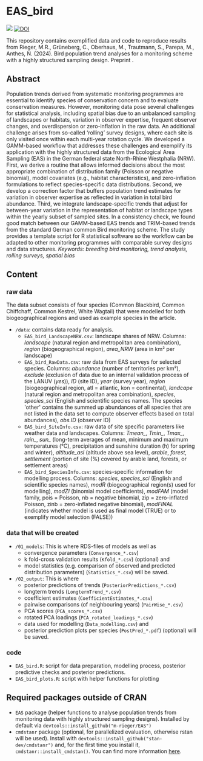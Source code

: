 # EAS_bird
![](https://img.shields.io/github/license/m-rieger/EAS_bird) [![DOI](https://zenodo.org/badge/DOI/10.5281/zenodo.12518872.svg)](https://doi.org/10.5281/zenodo.12518872)


This repository contains exemplified data and code to reproduce results from Rieger, M.R., Grüneberg, C., Oberhaus, M., Trautmann, S., Parepa, M., Anthes, N. (2024). Bird population trend analyses for a monitoring scheme with a highly structured sampling design. Preprint []().

## Abstract

Population trends derived from systematic monitoring programmes are essential to identify species of conservation concern and to evaluate conservation measures. However, monitoring data pose several challenges for statistical analysis, including spatial bias due to an unbalanced sampling of landscapes or habitats, variation in observer expertise, frequent observer changes, and overdispersion or zero-inflation in the raw data. An additional challenge arises from so-called ‘rolling’ survey designs, where each site is only visited once within each multi-year rotation cycle. We developed a GAMM-based workflow that addresses these challenges and exemplify its application with the highly structured data from the Ecological Area Sampling (EAS) in the German federal state North-Rhine Westphalia (NRW). First, we derive a routine that allows informed decisions about the most appropriate combination of distribution family (Poisson or negative binomial), model covariates (e.g., habitat characteristics), and zero-inflation formulations to reflect species-specific data distributions. Second, we develop a correction factor that buffers population trend estimates for variation in observer expertise as reflected in variation in total bird abundance. Third, we integrate landscape-specific trends that adjust for between-year variation in the representation of habitat or landscape types within the yearly subset of sampled sites. In a consistency check, we found good match between our GAMM-based EAS trends and TRIM-based trends from the standard German common Bird monitoring scheme. The study provides a template script for R statistical software so the workflow can be adapted to other monitoring programmes with comparable survey designs and data structures.
*Keywords: breeding bird monitoring, trend analysis, rolling surveys, spatial bias*


## Content
### raw data
The data subset consists of four species (Common Blackbird, Common Chiffchaff, Common Kestrel, White Wagtail) that were modelled for both biogeographical regions and used as example species in the article.     
- `/data`: contains data ready for analysis.  
    - `EAS_bird_LandscapeNRW.csv`: landscape shares of NRW. Columns: *landscape* (natural region and metropolitan area combination), *region* (biogeographical region), *area_NRW* (area in km² per landscape)  
    - `EAS_bird_RawData.csv`: raw data from EAS surveys for selected species. Columns: *abundance* (number of territories per km²), *exclude* (exclusion of data due to an internal validation process of the LANUV (*yes*)), *ID* (site ID), *year* (survey year), *region* (biogeographical region, atl = atlantic, kon = continental), *landcape* (natural region and metropolitan area combination), *species*, *species_sci* (English and scientific species names. The species 'other' contains the summed up abundances of all species that are not listed in the data set to compute observer effects based on total abundances), *obs.ID* (observer ID)  
    - `EAS_bird_SiteInfo.csv`: raw data of site specific parameters like weather data and landscapes. Columns: *Tmean_*, *Tmin_*, *Tmax_*, *rain_*, *sun_* (long-term averages of mean, minimum and maximum temperatures (°C), precipitation and sunshine duration (h) for spring and winter), *altitude_asl* (altitude above sea level), *arable*, *forest*, *settlement* (portion of site (%) covered by arable land, forests, or settlement areas)   
    - `EAS_bird_SpeciesInfo.csv`: species-specific information for modelling process. Columns: *species*, *species_sci* (English and scientific species names), *modR* (biogeographical region(s) used for modelling), *modZI* (binomial model coefficients), *modFAM* (model family, pois = Poisson, nb = negative binomial, zip = zero-inflated Poisson, zinb = zero-inflated negative binomial), *modFINAL* (indicates whether model is used as final model (TRUE) or to exemplify model selection (FALSE))    
    
### data that will be created
- `/01_models`: This is where RDS-files of models as well as 
    - convergence parameters (`Convergence_*.csv`) 
    - k fold-cross validation results (`Kfold_*.csv`) (optional) and
    - model statistics (e.g. comparison of observed and predicted distribution parameters) (`Statistics_*.csv`) 
    will be saved.
- `/02_output`: This is where 
    - posterior predictions of trends (`PosteriorPredictions_*.csv`) 
    - longterm trends (`LongtermTrend_*.csv`) 
    - coefficient estimates (`CoefficientEstimates_*.csv`)
    - pairwise comparisons (of neighbouring years) (`PairWise_*.csv`)
    - PCA scores (`PCA_scores_*.csv`)
    - rotated PCA loadings (`PCA_rotated_loadings_*.csv`)
    - data used for modelling (`Data_modelling.csv`) and
    - posterior prediction plots per species (`PostPred_*.pdf`) (optional)
    will be saved.

### code
- `EAS_bird.R`: script for data preparation, modelling process, posterior predictive checks and posterior predictions.
- `EAS_bird_plots.R`: script with helper functions for plotting

## Required packages outside of CRAN
- `EAS` package (helper functions to analyse population trends from monitoring data with highly structured sampling designs). Installed by default via `devtools::install_github("m-rieger/EAS")`  
- `cmdstanr` package (optional, for parallelized evaluation, otherwise rstan will be used). Install with `devtools::install_github("stan-dev/cmdstanr")` and, for the first time you install it, `cmdstanr::install_cmdstan()`. You can find more information [here](https://mc-stan.org/cmdstanr/index.html).

